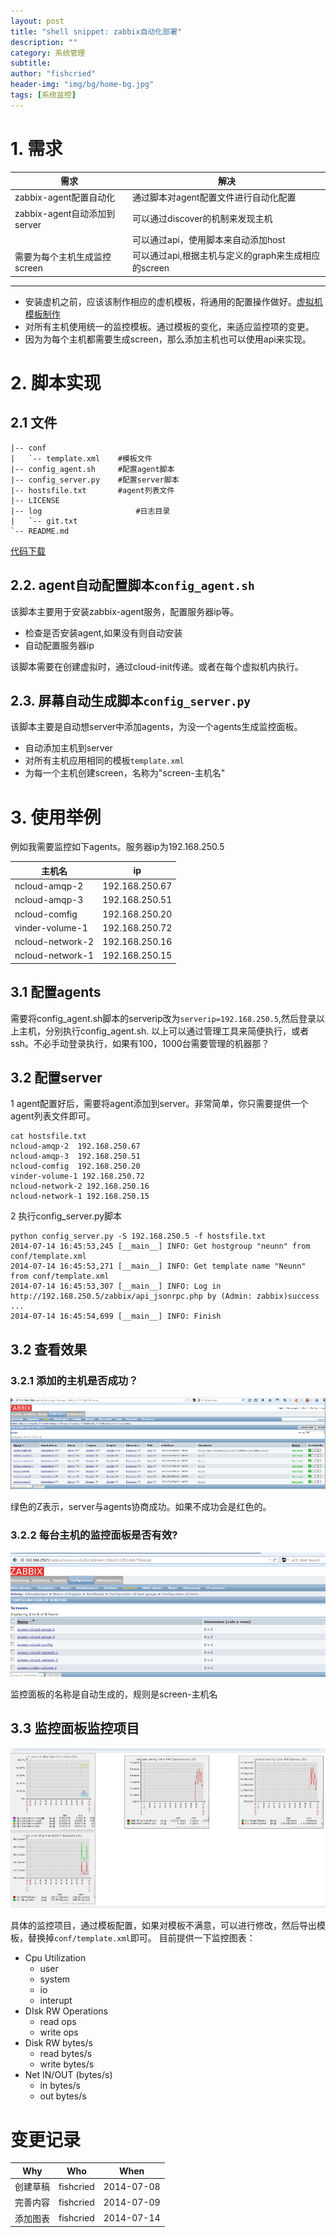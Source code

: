```yaml
---
layout: post
title: "shell snippet: zabbix自动化部署"
description: ""
category: 系统管理
subtitle:
author: "fishcried"
header-img: "img/bg/home-bg.jpg"
tags: [系统监控]
---
```


# 1. 需求

|需求|解决|
|----|----|
|zabbix-agent配置自动化| 通过脚本对agent配置文件进行自动化配置|
|zabbix-agent自动添加到server| 可以通过discover的机制来发现主机|
|							 |可以通过api，使用脚本来自动添加host|
|需要为每个主机生成监控screen|可以通过api,根据主机与定义的graph来生成相应的screen|

---

- 安装虚机之前，应该该制作相应的虚机模板，将通用的配置操作做好。[虚拟机模板制作](/云计算/2014/07/14/虚拟机镜像制作/ "虚拟机镜像制作")
- 对所有主机使用统一的监控模板。通过模板的变化，来适应监控项的变更。
- 因为为每个主机都需要生成screen，那么添加主机也可以使用api来实现。

# 2. 脚本实现

## 2.1 文件
	
	|-- conf
	|   `-- template.xml	#模板文件
	|-- config_agent.sh		#配置agent脚本
	|-- config_server.py	#配置server脚本
	|-- hostsfile.txt 		#agent列表文件
	|-- LICENSE
	|-- log				      	#日志目录
	|   `-- git.txt
	`-- README.md

[代码下载](https://github.com/fishcried/auto_deploy_zabbix)

## 2.2. agent自动配置脚本`config_agent.sh`

该脚本主要用于安装zabbix-agent服务，配置服务器ip等。

- 检查是否安装agent,如果没有则自动安装
- 自动配置服务器ip

该脚本需要在创建虚拟时，通过cloud-init传递。或者在每个虚拟机内执行。

## 2.3. 屏幕自动生成脚本`config_server.py`

该脚本主要是自动想server中添加agents，为没一个agents生成监控面板。

- 自动添加主机到server
- 对所有主机应用相同的模板`template.xml`
- 为每一个主机创建screen，名称为"screen-主机名"

# 3. 使用举例

例如我需要监控如下agents。服务器ip为192.168.250.5

|主机名| ip|
|---|---|
|ncloud-amqp-2 | 192.168.250.67|
|ncloud-amqp-3 | 192.168.250.51|
|ncloud-comfig | 192.168.250.20|
|vinder-volume-1| 192.168.250.72|
|ncloud-network-2 |192.168.250.16|
|ncloud-network-1 |192.168.250.15|

## 3.1 配置agents

需要将config_agent.sh脚本的serverip改为`serverip=192.168.250.5`,然后登录以上主机，分别执行config_agent.sh. 以上可以通过管理工具来简便执行，或者ssh。不必手动登录执行，如果有100，1000台需要管理的机器那？

## 3.2 配置server

1 agent配置好后，需要将agent添加到server。非常简单，你只需要提供一个agent列表文件即可。

	cat hostsfile.txt
	ncloud-amqp-2  192.168.250.67
	ncloud-amqp-3  192.168.250.51
	ncloud-comfig  192.168.250.20
	vinder-volume-1 192.168.250.72
	ncloud-network-2 192.168.250.16
	ncloud-network-1 192.168.250.15

2 执行config_server.py脚本

	python config_server.py -S 192.168.250.5 -f hostsfile.txt
	2014-07-14 16:45:53,245 [__main__] INFO: Get hostgroup "neunn" from conf/template.xml
	2014-07-14 16:45:53,271 [__main__] INFO: Get template name "Neunn" from conf/template.xml
	2014-07-14 16:45:53,307 [__main__] INFO: Log in http://192.168.250.5/zabbix/api_jsonrpc.php by (Admin: zabbix)success
	...
	2014-07-14 16:45:54,699 [__main__] INFO: Finish

## 3.2 查看效果

###  3.2.1 添加的主机是否成功？

![添加的主机](/img/hosts.png)

绿色的Z表示，server与agents协商成功。如果不成功会是红色的。

### 3.2.2 每台主机的监控面板是否有效?

![添加的监控面板](/img/screens.png)

监控面板的名称是自动生成的，规则是screen-主机名

## 3.3 监控面板监控项目

![查看一个面板](/img/items.png)

具体的监控项目，通过模板配置，如果对模板不满意，可以进行修改，然后导出模板，替换掉`conf/template.xml`即可。
目前提供一下监控图表：

- Cpu Utilization
	- user
	- system
	- io
	- interupt
- DIsk RW Operations
	- read ops
	- write ops
- Disk RW bytes/s
	- read bytes/s
	- write bytes/s
- Net IN/OUT (bytes/s)
	- in bytes/s
	- out bytes/s

# 变更记录

|Why | Who | When |
|----|-----|------|
|创建草稿|fishcried| 2014-07-08|
|完善内容|fishcried| 2014-07-09|
|添加图表|fishcried| 2014-07-14|
